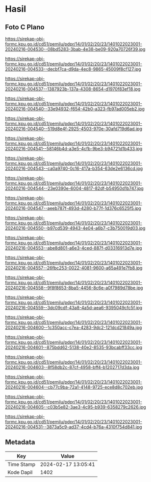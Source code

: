 # Hasil

## Foto C Plano

https://sirekap-obj-formc.kpu.go.id/cd51/pemilu/pdpr/14/01/02/20/23/1401022023001-20240216-004530--08bd5283-3bab-4e38-be09-920a70726f39.jpg

https://sirekap-obj-formc.kpu.go.id/cd51/pemilu/pdpr/14/01/02/20/23/1401022023001-20240216-004533--decbf7ca-d9da-4ec8-9865-45009f8cf127.jpg

https://sirekap-obj-formc.kpu.go.id/cd51/pemilu/pdpr/14/01/02/20/23/1401022023001-20240216-004537--1387923b-137a-4308-8654-d1970f83ef18.jpg

https://sirekap-obj-formc.kpu.go.id/cd51/pemilu/pdpr/14/01/02/20/23/1401022023001-20240216-004540--33e94932-f654-42b0-a323-fb97ad005eb2.jpg

https://sirekap-obj-formc.kpu.go.id/cd51/pemilu/pdpr/14/01/02/20/23/1401022023001-20240216-004540--519d8e4f-2925-4503-970e-30afd719d6ad.jpg

https://sirekap-obj-formc.kpu.go.id/cd51/pemilu/pdpr/14/01/02/20/23/1401022023001-20240216-004541--58146b4d-a3e5-4cfb-9be3-b94721d1b433.jpg

https://sirekap-obj-formc.kpu.go.id/cd51/pemilu/pdpr/14/01/02/20/23/1401022023001-20240216-004543--ca0a9740-0c16-417a-b354-63de2e6136cd.jpg

https://sirekap-obj-formc.kpu.go.id/cd51/pemilu/pdpr/14/01/02/20/23/1401022023001-20240216-004544--23e0390e-6004-4817-82df-b54950d1b747.jpg

https://sirekap-obj-formc.kpu.go.id/cd51/pemilu/pdpr/14/01/02/20/23/1401022023001-20240216-004547--aeeb787f-493d-4280-b77f-1d376c6525f5.jpg

https://sirekap-obj-formc.kpu.go.id/cd51/pemilu/pdpr/14/01/02/20/23/1401022023001-20240216-004550--b97cd539-4943-4e04-a6b7-c3b750019d03.jpg

https://sirekap-obj-formc.kpu.go.id/cd51/pemilu/pdpr/14/01/02/20/23/1401022023001-20240216-004553--abe8d801-a6e3-4ced-887f-d03316913d7e.jpg

https://sirekap-obj-formc.kpu.go.id/cd51/pemilu/pdpr/14/01/02/20/23/1401022023001-20240216-004557--26fbc253-0022-4081-9600-a65a491e7fb8.jpg

https://sirekap-obj-formc.kpu.go.id/cd51/pemilu/pdpr/14/01/02/20/23/1401022023001-20240216-004558--9f8f8653-8ba5-4456-8c6e-a0f7989d78be.jpg

https://sirekap-obj-formc.kpu.go.id/cd51/pemilu/pdpr/14/01/02/20/23/1401022023001-20240216-004559--3dc09cdf-43a8-4a5d-aea6-9395049cfc5f.jpg

https://sirekap-obj-formc.kpu.go.id/cd51/pemilu/pdpr/14/01/02/20/23/1401022023001-20240216-004600--1c350acc-c7ea-4283-9dc2-121dcd21849a.jpg

https://sirekap-obj-formc.kpu.go.id/cd51/pemilu/pdpr/14/01/02/20/23/1401022023001-20240216-004601--875bdd62-5138-40e2-8535-93bcabff33cc.jpg

https://sirekap-obj-formc.kpu.go.id/cd51/pemilu/pdpr/14/01/02/20/23/1401022023001-20240216-004603--8f58db2c-87cf-4958-bff4-b1202717d3da.jpg

https://sirekap-obj-formc.kpu.go.id/cd51/pemilu/pdpr/14/01/02/20/23/1401022023001-20240216-004604--cb77c9ba-72a1-4148-9725-ece8d8c702eb.jpg

https://sirekap-obj-formc.kpu.go.id/cd51/pemilu/pdpr/14/01/02/20/23/1401022023001-20240216-004605--c03b5e82-3ae3-4c95-b939-6358279c2626.jpg

https://sirekap-obj-formc.kpu.go.id/cd51/pemilu/pdpr/14/01/02/20/23/1401022023001-20240216-004531--3873a5c9-ad37-4cd4-b76a-4310f754d841.jpg


## Metadata

| Key        | Value               |
| ---------- | ------------------- |
| Time Stamp | 2024-02-17 13:05:41 |
| Kode Dapil | 1402                |



